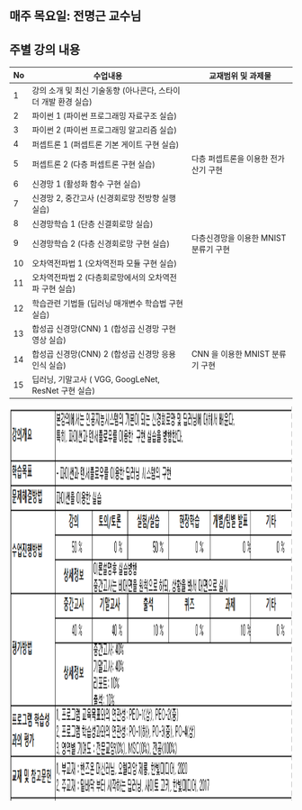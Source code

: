 ## 매주 목요일: 전명근 교수님
## 주별 강의 내용   
No | 수업내용 | 교재범위 및 과제물
  ----------- | ------------ | -------------
1 | 강의 소개 및 최신 기술동향 (아나콘다, 스타이더 개발 환경 실습) |
2 | 파이썬  1   (파이썬 프로그래밍 자료구조 실습) |
3 | 파이썬  2   (파이썬 프로그래밍 알고리즘 실습) |
4 | 퍼셉트론 1  (퍼셉트론 기본 게이트 구현 실습) |
5 | 퍼셉트론 2  (다층 퍼셉트론 구현 실습) | 다층 퍼셉트론을 이용한 전가산기 구현							
6 | 신경망 1     (활성화 함수 구현 실습) |
7 | 신경망 2, 중간고사 (신경회로망 전방향 실행 실습) |
8 | 신경망학습 1 (단층 신결회로망 실습) |
9 | 신경망학습 2 (다층 신경회로망 구현 실습) | 다층신경망을 이용한  MNIST  분류기 구현							
10 | 오차역전파법 1 (오차역전파 모듈 구현 실습) |
11 | 오차역전파법 2 (다층회로망에서의 오차역전파 구현 실습) |
12 | 학습관련 기법들 (딥러닝 매개변수 학습법 구현 실습) |
13 | 합성곱 신경망(CNN) 1 (합성곱 신경망 구현 영상 실습) |
14 | 합성곱 신경망(CNN) 2 (합성곱 신경망 응용 인식 실습) | CNN 을 이용한  MNIST  분류기 구현							
15 | 딥러닝,  기말고사 ( VGG, GoogLeNet, ResNet  구현 실습) |

<img src="https://github.com/ByeongKeun/Industrial-AI/raw/master/images/Deeplearning_Overview.png" border="0" width="1000" height="700">
